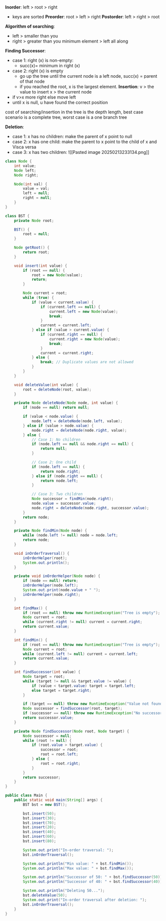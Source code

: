 **Inorder**: left > root > right
  - keys are sorted
**Preorder**: root > left > right
**Postorder**:  left > right > root

**Algorithm of searching**:
- left > smaller than you
- right > greater than you 
minimum element > left all along

**Finding Successor**:
- case 1: right (x) is non-empty:
   - succ(x)= minimum in right (x) 
- case 2: right (x) is empty
  - go up the tree until the current node is a left node, succ(x) = parent of that node
  - if you reached the root, x is the largest element.
**Insertion**:
v > the value to insert
x > the current node
- if v>x more right else move left
- until x is null, u have found the correct position

cost of searching/insertion in the tree is the depth length, best case scenario is a complete tree, worst case is a one branch tree

**Deletion**:
- case 1: x has no children: make the parent of x point to null
- case 2: x has one child: make the parent to x point to the child of x and Visca versa
- case 3: x has two children: 
![[Pasted image 20250213233134.png]]





```java
class Node {
    int value;
    Node left;
    Node right;

    Node(int val) {
        value = val;
        left = null;
        right = null;
    }
}

class BST {
    private Node root;

    BST() {
        root = null;
    }

    Node getRoot() {
        return root;
    }

    void insert(int value) {
        if (root == null) {
            root = new Node(value);
            return;
        }

        Node current = root;
        while (true) {
            if (value < current.value) {
                if (current.left == null) {
                    current.left = new Node(value);
                    break;
                }
                current = current.left;
            } else if (value > current.value) {
                if (current.right == null) {
                    current.right = new Node(value);
                    break;
                }
                current = current.right;
            } else {
                break; // Duplicate values are not allowed
            }
        }
    }

    void deleteValue(int value) {
        root = deleteNode(root, value);
    }

    private Node deleteNode(Node node, int value) {
        if (node == null) return null;

        if (value < node.value) {
            node.left = deleteNode(node.left, value);
        } else if (value > node.value) {
            node.right = deleteNode(node.right, value);
        } else {
            // Case 1: No children
            if (node.left == null && node.right == null) {
                return null;
            }

            // Case 2: One child
            if (node.left == null) {
                return node.right;
            } else if (node.right == null) {
                return node.left;
            }

            // Case 3: Two children
            Node successor = findMin(node.right);
            node.value = successor.value;
            node.right = deleteNode(node.right, successor.value);
        }
        return node;
    }

    private Node findMin(Node node) {
        while (node.left != null) node = node.left;
        return node;
    }

    void inOrderTraversal() {
        inOrderHelper(root);
        System.out.println();
    }

    private void inOrderHelper(Node node) {
        if (node == null) return;
        inOrderHelper(node.left);
        System.out.print(node.value + " ");
        inOrderHelper(node.right);
    }

    int findMax() {
        if (root == null) throw new RuntimeException("Tree is empty");
        Node current = root;
        while (current.right != null) current = current.right;
        return current.value;
    }

    int findMin() {
        if (root == null) throw new RuntimeException("Tree is empty");
        Node current = root;
        while (current.left != null) current = current.left;
        return current.value;
    }

    int findSuccessor(int value) {
        Node target = root;
        while (target != null && target.value != value) {
            if (value < target.value) target = target.left;
            else target = target.right;
        }

        if (target == null) throw new RuntimeException("Value not found");
        Node successor = findSuccessor(root, target);
        if (successor == null) throw new RuntimeException("No successor found");
        return successor.value;
    }

    private Node findSuccessor(Node root, Node target) {
        Node successor = null;
        while (root != null) {
            if (root.value > target.value) {
                successor = root;
                root = root.left;
            } else {
                root = root.right;
            }
        }
        return successor;
    }
}

public class Main {
    public static void main(String[] args) {
        BST bst = new BST();

        bst.insert(50);
        bst.insert(30);
        bst.insert(70);
        bst.insert(20);
        bst.insert(40);
        bst.insert(60);
        bst.insert(80);

        System.out.print("In-order traversal: ");
        bst.inOrderTraversal();

        System.out.println("Min value: " + bst.findMin());
        System.out.println("Max value: " + bst.findMax());

        System.out.println("Successor of 50: " + bst.findSuccessor(50));
        System.out.println("Successor of 40: " + bst.findSuccessor(40));

        System.out.println("Deleting 50...");
        bst.deleteValue(50);
        System.out.print("In-order traversal after deletion: ");
        bst.inOrderTraversal();
    }
}
```
